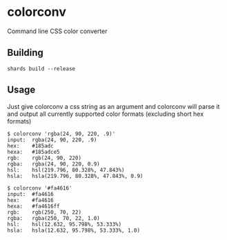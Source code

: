 # colorconv

Command line CSS color converter

## Building

```shell
shards build --release
```

## Usage

Just give colorconv a css string as an argument and colorconv will parse it and output all currently supported color formats (excluding short hex formats)

```shell
$ colorconv 'rgba(24, 90, 220, .9)'
input:	rgba(24, 90, 220, .9)
hex:	#185adc
hexa:	#185adce5
rgb:	rgb(24, 90, 220)
rgba:	rgba(24, 90, 220, 0.9)
hsl:	hsl(219.796, 80.328%, 47.843%)
hsla:	hsla(219.796, 80.328%, 47.843%, 0.9)
```

```shell
$ colorconv '#fa4616'
input:	#fa4616
hex:	#fa4616
hexa:	#fa4616ff
rgb:	rgb(250, 70, 22)
rgba:	rgba(250, 70, 22, 1.0)
hsl:	hsl(12.632, 95.798%, 53.333%)
hsla:	hsla(12.632, 95.798%, 53.333%, 1.0)
```